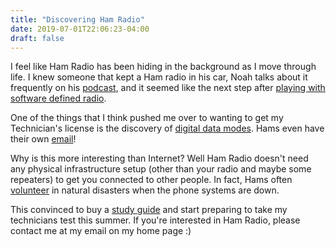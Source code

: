 ```yaml
---
title: "Discovering Ham Radio"
date: 2019-07-01T22:06:23-04:00
draft: false
---
```


I feel like Ham Radio has been hiding in the background as I move through life. I knew someone that kept a Ham radio in his car, Noah talks about it frequently on his [podcast](http://www.asknoahshow.com/), and it seemed like the next step after [playing with](https://github.com/brandon-rozek/radiotuner)  [software defined radio](https://www.amazon.com/RTL-SDR-Blog-RTL2832U-Software-Telescopic/dp/B011HVUEME/ref=sr_1_3). 

One of the things that I think pushed me over to wanting to get my Technician's license is the discovery of [digital data modes](http://www.arrl.org/digital-data-modes). Hams even have their own [email](https://www.winlink.org/)!

Why is this more interesting than Internet? Well Ham Radio doesn't need any physical infrastructure setup (other than your radio and maybe some repeaters) to get you connected to other people. In fact, Hams often [volunteer](http://www.arrl.org/public-service) in natural disasters when the phone systems are down.

This convinced to buy a [study guide](https://www.amazon.com/ARRL-Radio-License-Manual-Spiral/dp/1625950829/ref=sr_1_6) and start preparing to take my technicians test this summer. If you're interested in Ham Radio, please contact me at my email on my home page :) 
